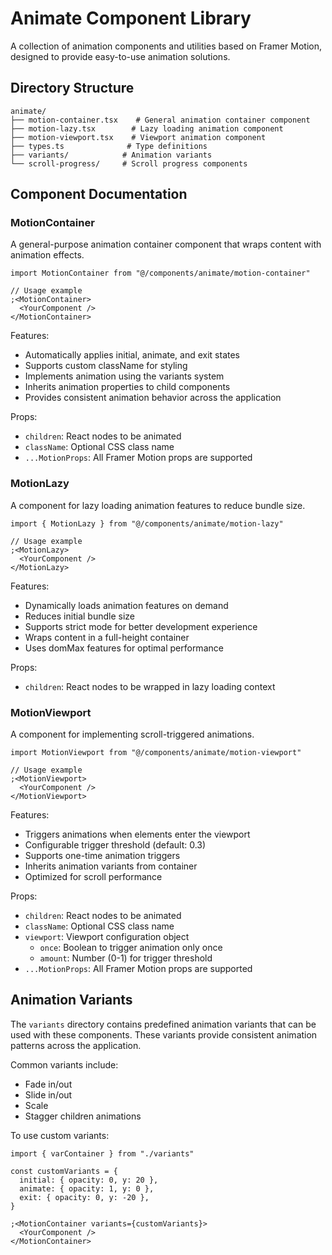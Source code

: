 # Animate Component Library

A collection of animation components and utilities based on Framer Motion, designed to provide easy-to-use animation solutions.

## Directory Structure

```
animate/
├── motion-container.tsx    # General animation container component
├── motion-lazy.tsx        # Lazy loading animation component
├── motion-viewport.tsx    # Viewport animation component
├── types.ts              # Type definitions
├── variants/            # Animation variants
└── scroll-progress/     # Scroll progress components
```

## Component Documentation

### MotionContainer

A general-purpose animation container component that wraps content with animation effects.

```tsx
import MotionContainer from "@/components/animate/motion-container"

// Usage example
;<MotionContainer>
  <YourComponent />
</MotionContainer>
```

Features:

- Automatically applies initial, animate, and exit states
- Supports custom className for styling
- Implements animation using the variants system
- Inherits animation properties to child components
- Provides consistent animation behavior across the application

Props:

- `children`: React nodes to be animated
- `className`: Optional CSS class name
- `...MotionProps`: All Framer Motion props are supported

### MotionLazy

A component for lazy loading animation features to reduce bundle size.

```tsx
import { MotionLazy } from "@/components/animate/motion-lazy"

// Usage example
;<MotionLazy>
  <YourComponent />
</MotionLazy>
```

Features:

- Dynamically loads animation features on demand
- Reduces initial bundle size
- Supports strict mode for better development experience
- Wraps content in a full-height container
- Uses domMax features for optimal performance

Props:

- `children`: React nodes to be wrapped in lazy loading context

### MotionViewport

A component for implementing scroll-triggered animations.

```tsx
import MotionViewport from "@/components/animate/motion-viewport"

// Usage example
;<MotionViewport>
  <YourComponent />
</MotionViewport>
```

Features:

- Triggers animations when elements enter the viewport
- Configurable trigger threshold (default: 0.3)
- Supports one-time animation triggers
- Inherits animation variants from container
- Optimized for scroll performance

Props:

- `children`: React nodes to be animated
- `className`: Optional CSS class name
- `viewport`: Viewport configuration object
  - `once`: Boolean to trigger animation only once
  - `amount`: Number (0-1) for trigger threshold
- `...MotionProps`: All Framer Motion props are supported

## Animation Variants

The `variants` directory contains predefined animation variants that can be used with these components. These variants provide consistent animation patterns across the application.

Common variants include:

- Fade in/out
- Slide in/out
- Scale
- Stagger children animations

To use custom variants:

```tsx
import { varContainer } from "./variants"

const customVariants = {
  initial: { opacity: 0, y: 20 },
  animate: { opacity: 1, y: 0 },
  exit: { opacity: 0, y: -20 },
}

;<MotionContainer variants={customVariants}>
  <YourComponent />
</MotionContainer>
```
